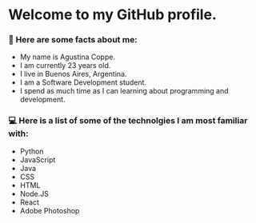 <h1> Welcome to my GitHub profile. </h1>
<h3>📝 Here are some facts about me:</h3>
<ul>
    <li>My name is Agustina Coppe.</li>
    <li>I am currently 23 years old.</li>
    <li>I live in Buenos Aires, Argentina.</li>
    <li>I am a Software Development student.</li>
    <li>I spend as much time as I can learning about programming and development.</li>
</ul>
<h3>💻 Here is a list of some of the technolgies I am most familiar with:</h3>
<ul>
    <li>Python</li>
    <li>JavaScript</li>
    <li>Java</li>
    <li>CSS</li>
    <li>HTML</li>
    <li>Node.JS</li>
    <li>React</li>
    <li>Adobe Photoshop</li>
</ul>

